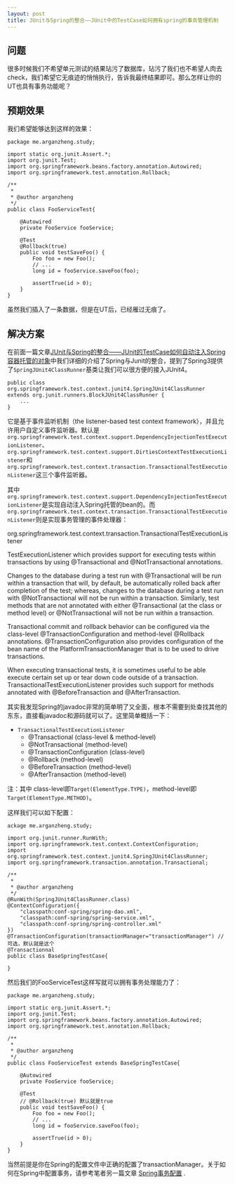 ```yaml
---
layout: post
title: JUnit与Spring的整合——JUnit中的TestCase如何拥有spring的事务管理机制
---
```



## 问题

很多时候我们不希望单元测试的结果玷污了数据库，玷污了我们也不希望人肉去check，我们希望它无痕迹的悄悄执行，告诉我最终结果即可。那么怎样让你的UT也具有事务功能呢？

## 预期效果

我们希望能够达到这样的效果：

    package me.arganzheng.study;
	
	import static org.junit.Assert.*;
	import org.junit.Test;
	import org.springframework.beans.factory.annotation.Autowired;
	import org.springframework.test.annotation.Rollback;
	
	/**
	 *  
	 * @author arganzheng
	 */
	public class FooServiceTest{
	
		@Autowired
		private FooService fooService;
	
		@Test
		@Rollback(true)
		public void testSaveFoo() {
			Foo foo = new Foo();
			// ...
			long id = fooService.saveFoo(foo);
	
			assertTrue(id > 0);
		}
	}
	
虽然我们插入了一条数据，但是在UT后，已经雁过无痕了。

	
## 解决方案

在前面一篇文章[JUnit与Spring的整合——JUnit的TestCase如何自动注入Spring容器托管的对象](http://blog.arganzheng.me/posts/junit-and-spring-integration-ioc-autowire.html)中我们详细的介绍了Spring与Junit的整合，提到了Spring3提供了`SpringJUnit4ClassRunner`基类让我们可以很方便的接入JUnit4。    

    public class org.springframework.test.context.junit4.SpringJUnit4ClassRunner extends org.junit.runners.BlockJUnit4ClassRunner {
        ...
    }
    
它是基于事件监听机制（the listener-based test context framework），并且允许用户自定义事件监听器。默认是`org.springframework.test.context.support.DependencyInjectionTestExecutionListener`、`org.springframework.test.context.support.DirtiesContextTestExecutionListener`和`org.springframework.test.context.transaction.TransactionalTestExecutionListener`这三个事件监听器。

其中`org.springframework.test.context.support.DependencyInjectionTestExecutionListener`是实现自动注入Spring托管的bean的。而`org.springframework.test.context.transaction.TransactionalTestExecutionListener`则是实现事务管理的事件处理器：

>
org.springframework.test.context.transaction.TransactionalTestExecutionListener
>
>
TestExecutionListener which provides support for executing tests within transactions by using @Transactional and @NotTransactional annotations. 
>
Changes to the database during a test run with @Transactional will be run within a transaction that will, by default, be automatically rolled back after completion of the test; whereas, changes to the database during a test run with @NotTransactional will not be run within a transaction. Similarly, test methods that are not annotated with either @Transactional (at the class or method level) or @NotTransactional will not be run within a transaction. 
>
Transactional commit and rollback behavior can be configured via the class-level @TransactionConfiguration and method-level @Rollback annotations. @TransactionConfiguration also provides configuration of the bean name of the PlatformTransactionManager that is to be used to drive transactions. 
>
When executing transactional tests, it is sometimes useful to be able execute certain set up or tear down code outside of a transaction. TransactionalTestExecutionListener provides such support for methods annotated with @BeforeTransaction and @AfterTransaction. 

其实我发现Spring的javadoc非常的简单明了又全面，根本不需要到处查找其他的东东，直接看javadoc和源码就可以了。这里简单概括一下：

+ `TransactionalTestExecutionListener`
    + @Transactional (class-level & method-level)
    + @NotTransactional (method-level)        
    + @TransactionConfiguration (class-level)        
    + @Rollback (method-level)
    + @BeforeTransaction (method-level)
    + @AfterTransaction (method-level)

注：其中 class-level即`Target(ElementType.TYPE)`，method-level即`Target(ElementType.METHOD)`。

这样我们可以如下配置：

    ackage me.arganzheng.study;
	
	import org.junit.runner.RunWith;
    import org.springframework.test.context.ContextConfiguration;
    import org.springframework.test.context.junit4.SpringJUnit4ClassRunner;
    import org.springframework.transaction.annotation.Transactional;  
	
	/**
	 *  
	 * @author arganzheng
	 */
	@RunWith(SpringJUnit4ClassRunner.class)
    @ContextConfiguration({
	    "classpath:conf-spring/spring-dao.xml",
	    "classpath:conf-spring/spring-service.xml",
	    "classpath:conf-spring/spring-controller.xml"
    })
    @TransactionConfiguration(transactionManager="transactionManager") //可选，默认就是这个
    @Transactionnal
	public class BaseSpringTestCase{
	
    }

然后我们的FooServiceTest这样写就可以拥有事务处理能力了：

    package me.arganzheng.study;
	
	import static org.junit.Assert.*;
	import org.junit.Test;
	import org.springframework.beans.factory.annotation.Autowired;
	import org.springframework.test.annotation.Rollback;
	
	/**
	 *  
	 * @author arganzheng
	 */
	public class FooServiceTest extends BaseSpringTestCase{
	
		@Autowired
		private FooService fooService;
	
		@Test
		// @Rollback(true) 默认就是true
		public void testSaveFoo() {
			Foo foo = new Foo();
			// ...
			long id = fooService.saveFoo(foo);
	
			assertTrue(id > 0);
		}
	}

当然前提是你在Spring的配置文件中正确的配置了transactionManager。关于如何在Spring中配置事务，请参考笔者另一篇文章 [Spring事务配置](http://blog.arganzheng.me/posts/spring-transaction.html) .

